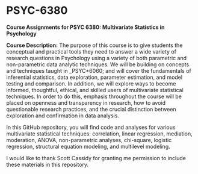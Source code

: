 # PSYC-6380
<b>Course Assignments for PSYC 6380: Multivariate Statistics in Psychology</b>

<b>Course Description:</b>
The purpose of this course is to give students the conceptual and practical tools they need to 
answer a wide variety of research questions in Psychology using a variety of both parametric 
and non-parametric data analytic techniques. We will be building on concepts and techniques 
taught in _PSYC*6060; and will cover the fundamentals of inferential statistics, data exploration, 
parameter estimation, and model testing and comparison. In addition, we will explore ways to 
become informed, thoughtful, ethical, and skilled users of multivariate statistical techniques. In 
order to do this, emphasis throughout the course will be placed on openness and transparency 
in research, how to avoid questionable research practices, and the crucial distinction between 
exploration and confirmation in data analysis.

In this GitHub repository, you will find code and analyses for various multivariate statistical techniques: correlation, linear regression, mediation, moderation, ANOVA, non-parametric analyses, chi-square, logistic regression, structural equation modeling, and multilevel modeling.

I would like to thank Scott Cassidy for granting me permission to include these materials in this repository. 
